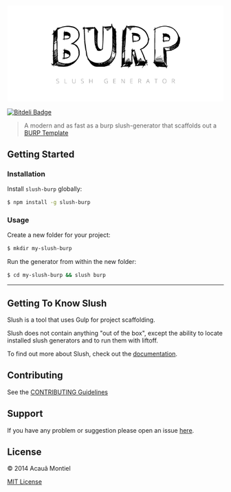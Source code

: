 ![Burp Generator](logo.png)

[![Bitdeli Badge](https://d2weczhvl823v0.cloudfront.net/acauamontiel/slush-burp/trend.png)](https://bitdeli.com/free "Bitdeli Badge")

> A modern and as fast as a burp slush-generator that scaffolds out a [BURP Template](https://github.com/acauamontiel/burp)


Getting Started
---------------

### Installation

Install `slush-burp` globally:

```bash
$ npm install -g slush-burp
```

### Usage

Create a new folder for your project:

```bash
$ mkdir my-slush-burp
```

Run the generator from within the new folder:

```bash
$ cd my-slush-burp && slush burp
```

---

Getting To Know Slush
---------------------

Slush is a tool that uses Gulp for project scaffolding.

Slush does not contain anything "out of the box", except the ability to locate installed slush generators and to run them with liftoff.

To find out more about Slush, check out the [documentation](https://github.com/klei/slush).


Contributing
------------

See the [CONTRIBUTING Guidelines](https://github.com/acauamontiel/slush-burp/blob/master/CONTRIBUTING.md)


Support
-------
If you have any problem or suggestion please open an issue [here](https://github.com/acauamontiel/slush-burp/issues).


License
-------

© 2014 Acauã Montiel

[MIT License](http://acaua.mit-license.org/)
